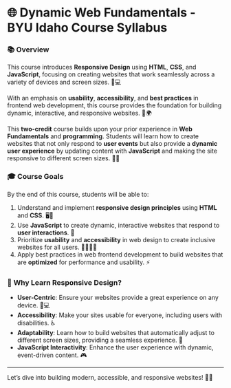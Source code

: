 # 🌐 **Dynamic Web Fundamentals - BYU Idaho Course Syllabus**

### 📚 **Overview**

This course introduces **Responsive Design** using **HTML**, **CSS**, and **JavaScript**, focusing on creating websites that work seamlessly across a variety of devices and screen sizes. 📱💻

With an emphasis on **usability**, **accessibility**, and **best practices** in frontend web development, this course provides the foundation for building dynamic, interactive, and responsive websites. 🔧🌍

This **two-credit** course builds upon your prior experience in **Web Fundamentals** and **programming**. Students will learn how to create websites that not only respond to **user events** but also provide a **dynamic user experience** by updating content with **JavaScript** and making the site responsive to different screen sizes. 📏💡

### 🎓 **Course Goals**

By the end of this course, students will be able to:

1. Understand and implement **responsive design principles** using **HTML** and **CSS**. 🖥️📱
2. Use **JavaScript** to create dynamic, interactive websites that respond to **user interactions**. 💬
3. Prioritize **usability** and **accessibility** in web design to create inclusive websites for all users. 👩‍🦯👨‍🦯
4. Apply best practices in web frontend development to build websites that are **optimized** for performance and usability. ⚡

### 🎯 **Why Learn Responsive Design?**

- **User-Centric**: Ensure your websites provide a great experience on any device. 📱💻
- **Accessibility**: Make your sites usable for everyone, including users with disabilities. ♿
- **Adaptability**: Learn how to build websites that automatically adjust to different screen sizes, providing a seamless experience. 🔄
- **JavaScript Interactivity**: Enhance the user experience with dynamic, event-driven content. 🎮

---

Let’s dive into building modern, accessible, and responsive websites! 🚀🌟
